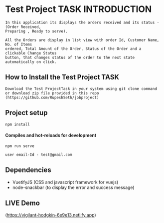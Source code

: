 # Test Project TASK INTRODUCTION

```
In this application its displays the orders received and its status - (Order Received,
Preparing , Ready to serve).

All the Orders are display in list view with order Id, Customer Name, No. of Items
ordered, Total Amount of the Order, Status of the Order and a clickable Change Status
button, that changes status of the order to the next state automatically on click.

```
## How to Install the Test Project TASK
```
Download the Test ProjectTask in your system using git clone command or download zip file provided in this repo 
(https://github.com/RupeshSeth/jobproject)
```
## Project setup
```
npm install
```
#### Compiles and hot-reloads for development
```
npm run serve
```


```
user email-Id - test@gmail.com

```

## Dependencies
- VuetifyJS (CSS and javascript framework for vuejs)
- node-snackbar (to display the error and success message)

## LIVE Demo 
(https://vigilant-hodgkin-6e9e13.netlify.app) 
